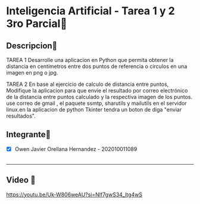 # Inteligencia Artificial - Tarea 1 y 2 3ro Parcial📱

## Descripcion📱
TAREA 1
Desarrolle una aplicacion en Python que permita obtener la distancia en centímetros entre dos puntos de referencia o circulos en una imagen en png o jpg.

TAREA 2
En base al ejercicio de calculo de distancia entre puntos, Modifique la aplicacion para que envíe 
el resultado por correo electrónico de la distancia entre puntos calculado y la respectiva imagen de los puntos. use correo de gmail ,
el paquete ssmtp, sharutils y mailutils en el servidor linux.en la aplicacion de python Tkinter tendra un boton de diga "enviar resultados".

## Integrante📱
- [x] Owen Javier Orellana Hernandez - 202010011089
<br><br>
****
## Video 📱
https://youtu.be/Uk-W806weAU?si=Nlf7gwS34_ltg4wS
